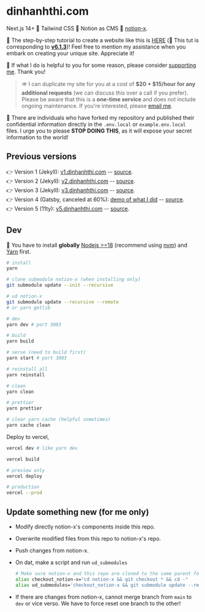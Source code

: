 # dinhanhthi.com

Next.js 14+ 🤝 Tailwind CSS 🤝 Notion as CMS 🤝 [notion-x](https://github.com/dinhanhthi/notion-x).

🎉 The step-by-step tutorial to create a website like this is [HERE](https://dinhanhthi.com/note/how-to-create-a-site-like-this/) (🚨 This tut is corresponding to [**v6.1.3**](https://github.com/dinhanhthi/dinhanhthi.com/releases/tag/v6.1.3))! Feel free to mention my assistance when you embark on creating your unique site. Appreciate it!

🧡 If what I do is helpful to you for some reason, please consider [supporting me](https://dinhanhthi.com/support-me/). Thank you!

> 🪖 I can duplicate my site for you at a cost of **\$20 + \$15/hour for any additional requests** (we can discuss this over a call if you prefer). Please be aware that this is a **one-time service** and does not include ongoing maintenance. If you're interested, please [email me](me@dinhanhthi.com).

🚨 There are individuals who have forked my repository and published their confidential information directly in the `.env.local` or `example.env.local` files. I urge you to please **STOP DOING THIS**, as it will expose your secret information to the world!

## Previous versions

👉 Version 1 (Jekyll): [v1.dinhanhthi.com](https://v1.dinhanhthi.com) -- [source](https://github.com/dinhanhthi/dinhanhthi.com-v1).<br />
👉 Version 2 (Jekyll): [v2.dinhanhthi.com](https://v2.dinhanhthi.com) -- [source](https://github.com/dinhanhthi/dinhanhthi.com-v2).<br />
👉 Version 3 (Jekyll): [v3.dinhanhthi.com](https://v3.dinhanhthi.com) -- [source](https://github.com/dinhanhthi/dinhanhthi.com-v3).<br />
👉 Version 4 (Gatsby, canceled at 60%): [demo of what I did](https://v4.dinhanhthi.com) -- [source](https://github.com/dinhanhthi/dinhanhthi.com-v4-gatsby).<br />
👉 Version 5 (11ty): [v5.dinhanhthi.com](https://v5.dinhanhthi.com) -- [source](https://github.com/dinhanhthi/dinhanhthi.com-v5).

## Dev

🚨 You have to install **globally** [Nodejs >=18](https://nodejs.org/en) (recommend using [nvm](https://github.com/nvm-sh/nvm)) and [Yarn](https://yarnpkg.com/) first.

```bash
# install
yarn

# clone submodule notion-x (when installing only)
git submodule update --init --recursive

# ud notion-x
git submodule update --recursive --remote
# or yarn getlib

# dev
yarn dev # port 3003

# build
yarn build

# serve (need to build first)
yarn start # port 3003

# reinstall all
yarn reinstall

# clean
yarn clean

# prettier
yarn prettier

# clear yarn cache (helpful sometimes)
yarn cache clean
```

Deploy to vercel,

```bash
vercel dev # like yarn dev

vercel build

# preview only
vercel deploy

# production
vercel --prod
```

## Update something new (for me only)

- Modify directly notion-x's components inside this repo.
- Overwrite modified files from this repo to notion-x's repo.
- Push changes from notion-x.
- On dat, make a script and run `ud_submodules`

  ```bash
  # Make sure notion-x and this repo are cloned to the same parent folder.
  alias checkout_notion-x="cd notion-x && git checkout * && cd -"
  alias ud_submodules='checkout_notion-x && git submodule update --recursive --remote'
  ```

- If there are changes from notion-x, cannot merge branch from `main` to `dev` or vice verso. We have to force reset one branch to the other!
